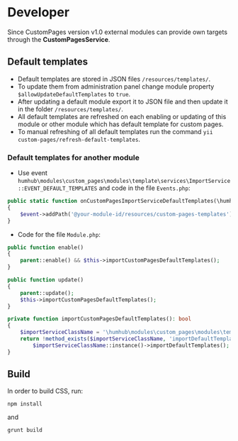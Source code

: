 # Developer

Since CustomPages version v1.0 external modules can provide own targets through the **CustomPagesService**.

## Default templates

- Default templates are stored in JSON files `/resources/templates/`.
- To update them from administration panel change module property `$allowUpdateDefaultTemplates` to `true`.
- After updating a default module export it to JSON file and then update it in the folder `/resources/templates/`.
- All default templates are refreshed on each enabling or updating of this module or other module which has default template for custom pages.
- To manual refreshing of all default templates run the command `yii custom-pages/refresh-default-templates`.

### Default templates for another module

- Use event `humhub\modules\custom_pages\modules\template\services\ImportService::EVENT_DEFAULT_TEMPLATES` and code in the file `Events.php`:
```php
public static function onCustomPagesImportServiceDefaultTemplates(\humhub\modules\custom_pages\modules\template\events\DefaultTemplateEvent $event)
{
    $event->addPath('@your-module-id/resources/custom-pages-templates');
}
```
- Code for the file `Module.php`:
```php
public function enable()
{
    parent::enable() && $this->importCustomPagesDefaultTemplates();
}

public function update()
{
    parent::update();
    $this->importCustomPagesDefaultTemplates();
}

private function importCustomPagesDefaultTemplates(): bool
{
    $importServiceClassName = '\humhub\modules\custom_pages\modules\template\services\ImportService';
    return !method_exists($importServiceClassName, 'importDefaultTemplates') ||
        $importServiceClassName::instance()->importDefaultTemplates();
}
```

## Build

In order to build CSS, run:

```
npm install
```

and

```
grunt build
```
